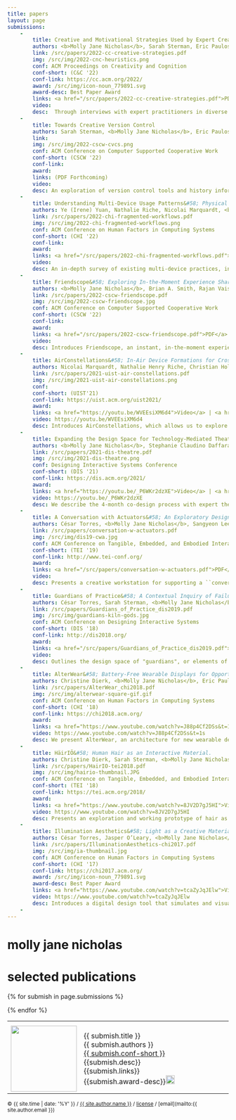 ```yaml
---
title: papers
layout: page
submissions:
    -
        title: Creative and Motivational Strategies Used by Expert Creative Practitioners
        authors: <b>Molly Jane Nicholas</b>, Sarah Sterman, Eric Paulos
        link: /src/papers/2022-cc-creative-strategies.pdf
        img: /src/img/2022-cnc-heuristics.png
        conf: ACM Proceedings on Creativity and Cognition
        conf-short: (C&C '22)
        conf-link: https://cc.acm.org/2022/
        award: /src/img/icon-noun_779891.svg
        award-desc: Best Paper Award
        links: <a href="/src/papers/2022-cc-creative-strategies.pdf">PDF</a>
        video:
        desc:  Through interviews with expert practitioners in diverse domains including performance, craft, engi- neering, and design, we identify four strategies for managing aspects of the creative process, including  metacognition, emotional affect, task motivation, and working style. These strategies are 1) Strategic Forgetting, 2) Mode Switching, 3) Embodying Process, and 4) Aestheticizing.
    -
        title: Towards Creative Version Control
        authors: Sarah Sterman, <b>Molly Jane Nicholas</b>, Eric Paulos
        link: 
        img: /src/img/2022-cscw-cvcs.png
        conf: ACM Conference on Computer Supported Cooperative Work
        conf-short: (CSCW '22)
        conf-link: 
        award:
        links: (PDF Forthcoming)
        video:
        desc: An exploration of version control tools and history information management in creative practices. We identify four key considerations for version control in creative work. 1) using versions as a palette of materials, 2) providing confidence and freedom to explore, 3) leveraging low-fidelity version capture, and 4) reflecting on and reusing versions across long time scales. We discuss how these themes can provide insight into future designs and uses of version control systems.
    -
        title: Understanding Multi-Device Usage Patterns&#58; Physical Device Configurations and Fragmented Workflows
        authors: Ye (Irene) Yuan, Nathalie Riche, Nicolai Marquardt, <b>Molly Jane Nicholas</b>, Teddy Seyed, Hugo Romat, Bongshin Lee, Michel Pahud, Jonathan Goldstein, Rojin Vishkaie, Christian Holz, Ken Hinckley
        link: /src/papers/2022-chi-fragmented-workflows.pdf
        img: /src/img/2022-chi-fragmented-workflows.png
        conf: ACM Conference on Human Factors in Computing Systems
        conf-short: (CHI '22)
        conf-link:
        award:
        links: <a href="/src/papers/2022-chi-fragmented-workflows.pdf">PDF</a>
        video:
        desc: An in-depth survey of existing multi-device practices, including fragmented workfows across devices and the way people physically organize and confgure their workspaces to support such activities.
    -
        title: Friendscope&#58; Exploring In-the-Moment Experience Sharing on Camera Glasses via a Shared Camera
        authors: <b>Molly Jane Nicholas</b>, Brian A. Smith, Rajan Vaish
        link: /src/papers/2022-cscw-friendscope.pdf
        img: /src/img/2022-cscw-friendscope.jpg
        conf: ACM Conference on Computer Supported Cooperative Work
        conf-short: (CSCW '22)
        conf-link: 
        award:
        links: <a href="/src/papers/2022-cscw-friendscope.pdf">PDF</a> | <a href="https://arxiv.org/abs/2112.08460">ArXiv</a>
        video:
        desc: Introduces Friendscope, an instant, in-the-moment experience sharing system for lightweight commercial camera glasses. Friendscope explores the concept of a shared camera which allows a wearer to share control of their camera with a remote friend, making it possible for both people to capture photos/videos from the camera in the moment. Through a user study with 48 participants, we found that users felt connected to each other, describing the shared camera as a more intimate form of livestreaming. 
    -
        title: AirConstellations&#58; In-Air Device Formations for Cross-Device Interaction via Multiple Spatially-Aware Armatures
        authors: Nicolai Marquardt, Nathalie Henry Riche, Christian Holz, Hugo Romat, Michel Pahud, Frederik Brudy, David Ledo, Chunjong Park, <b>Molly Jane Nicholas</b>, Teddy Seyed, Eyal Ofek, Bongshin Lee, William A. S. Buxton, Ken Hinckley.
        link: /src/papers/2021-uist-air-constellations.pdf
        img: /src/img/2021-uist-air-constellations.png
        conf:
        conf-short: (UIST'21)
        conf-link: https://uist.acm.org/uist2021/
        award:
        links: <a href="https://youtu.be/WVEEsiXM6d4">Video</a> | <a href="/src/papers/2021-uist-air-constellations.pdf">PDF</a>
        video: https://youtu.be/WVEEsiXM6d4
        desc: Introduces AirConstellations, which allows us to explore the potential of dynamic in-air device formations for the next generation of multi-device workspace setups in a variety of use-cases. Our application scenarios showcase the potential of such highly dynamic workspace confgurations, with spatially-aware behaviors, feedforward, and other interaction techniques.
    -
        title: Expanding the Design Space for Technology-Mediated Theatre Experiences
        authors: <b>Molly Jane Nicholas</b>, Stephanie Claudino Daffara, Eric Paulos.
        link: /src/papers/2021-dis-theatre.pdf
        img: /src/img/2021-dis-theatre.png
        conf: Designing Interactive Systems Conference
        conf-short: (DIS '21)
        conf-link: https://dis.acm.org/2021/
        award:
        links: <a href="https://youtu.be/_P6WKr2dzXE">Video</a> | <a href="/src/papers/2021-dis-theatre.pdf">PDF</a>
        video: https://youtu.be/_P6WKr2dzXE
        desc: We describe the 4-month co-design process with expert theatre practitioners, and detail how this process resulted in the design of technology-mediated experiences outside the temporal and spatial confines of a live theatre production. In the style of research through design, we present three annotated prototypes; 1) the Augmented Playbill, 2) the Prayer Wheel, and 3) Tarot Cards as well as accompanying AR applications to convey the decisions we made and the philosophy we iteratively developed throughout the project.
    -
        title: A Conversation with Actuators&#58; An Exploratory Design Environment for Hybrid Materials
        authors: César Torres, <b>Molly Jane Nicholas</b>, Sangyeon Lee, Eric Paulos.
        link: /src/papers/conversation-w-actuators.pdf
        img: /src/img/dis19-cwa.jpg
        conf: ACM Conference on Tangible, Embedded, and Embodied Interaction
        conf-short: (TEI '19)
        conf-link: http://www.tei-conf.org/
        award:
        links: <a href="/src/papers/conversation-w-actuators.pdf">PDF</a>
        video:
        desc: Presents a creative workstation for supporting a ``conversational'' creative working style by bringing a stronger physicality to computational sensor signals and balance the conversation between physical and digital actors. Through a formal user study, we characterize the actuation design practice supported by the CwM workstation and discuss opportunities for tangible interfaces to hybrid materials.
    -
        title: Guardians of Practice&#58; A Contextual Inquiry of Failure-Mitigation Strategies within Creative Practices
        authors: César Torres, Sarah Sterman, <b>Molly Jane Nicholas</b>, Richard Lin, Eric Pai, Eric Paulos.
        link: /src/papers/Guardians_of_Practice_dis2019.pdf
        img: /src/img/guardians-kiln-gods.jpg
        conf: ACM Conference on Designing Interactive Systems
        conf-short: (DIS '18)
        conf-link: http://dis2018.org/
        award:
        links: <a href="/src/papers/Guardians_of_Practice_dis2019.pdf">PDF</a>
        video: 
        desc: Outlines the design space of "guardians", or elements of a creative practice that mitigate the psychological effects of failure to create cultures of resiliency and perseverance. Through contextual inquiry, we contribute an inventory of failure-mitigation strategies from a variety of creative disciplines. We synthesize guidelines for the design of new guardians and present a preliminary exploration of guardians for lasercutting.
    -
        title: AlterWear&#58; Battery-Free Wearable Displays for Opportunistic Interactions.
        authors: Christine Dierk, <b>Molly Jane Nicholas</b>, Eric Paulos.
        link: /src/papers/AlterWear_chi2018.pdf
        img: /src/img/alterwear-square-gif.gif
        conf: ACM Conference on Human Factors in Computing Systems
        conf-short: (CHI '18)
        conf-link: https://chi2018.acm.org/
        award:
        links: <a href="https://www.youtube.com/watch?v=J88p4Cf2DSs&t=1s">Video</a> | <a href="/src/papers/AlterWear_chi2018.pdf">PDF</a> 
        video: https://www.youtube.com/watch?v=J88p4Cf2DSs&t=1s
        desc: We present AlterWear, an architecture for new wearable devices that implement a batteryless design using electromagnetic induction via NFC and bistable e-ink displays. This unique combination of hardware enables both quick, dynamic and long-term interactions with persistent visual displays. We demonstrate new wearables enabled by AlterWear, and evaluate them in a user study.
    -
        title: HäirIÖ&#58; Human Hair as an Interactive Material.
        authors: Christine Dierk, Sarah Sterman, <b>Molly Jane Nicholas</b>, Eric Paulos.
        link: /src/papers/HairIO-tei2018.pdf
        img: /src/img/hairio-thumbnail.JPG
        conf: ACM Conference on Tangible, Embedded, and Embodied Interaction
        conf-short: (TEI '18)
        conf-link: https://tei.acm.org/2018/
        award: 
        links: <a href="https://www.youtube.com/watch?v=8JV2D7gJ5HI">Video</a> | <a href="/src/papers/HairIO-tei2018.pdf">PDF</a> | <a href="https://www.instructables.com/id/HairIO-Hair-As-Interactive-Material/">Instructable</a> | <a href="https://blog.hackster.io/hair-turned-into-an-interactive-medium-with-hairio-3c27cbcd4c23">Hackster article</a> | <a href="https://hackaday.com/2018/03/29/hairio-an-interactive-extension-of-the-self/">Hackaday article</a> | <a href="https://blog.arduino.cc/2018/03/20/these-interactive-hair-extensions-can-communicate-over-bluetooth/?utm_content=buffer0fd5e&utm_medium=social&utm_source=twitter.com&utm_campaign=buffer">Arduino article</a>
        video: https://www.youtube.com/watch?v=8JV2D7gJ5HI
        desc: Presents an exploration and working prototype of hair as a site for novel interaction, leveraging hair's position as something both public and private, social and personal, malleable and permanent. We develop applications and interactions around this new material in HäirIÖ, a novel hair-based technology that combines capacitive touch input and dynamic output through color and shape change.
    -
        title: Illumination Aesthetics&#58; Light as a Creative Material within Computational Design.
        authors: César Torres, Jasper O’Leary, <b>Molly Jane Nicholas</b>, Eric Paulos.
        link: /src/papers/IlluminationAesthetics-chi2017.pdf
        img: /src/img/ia-thumbnail.jpg
        conf: ACM Conference on Human Factors in Computing Systems
        conf-short: (CHI '17)
        conf-link: https://chi2017.acm.org/
        award: /src/img/icon-noun_779891.svg
        award-desc: Best Paper Award
        links: <a href="https://www.youtube.com/watch?v=tcaZyJqJElw">Video</a> | <a href="/src/papers/IlluminationAesthetics-chi2017.pdf">PDF</a>
        video: https://www.youtube.com/watch?v=tcaZyJqJElw
        desc: Introduces a digital design tool that simulates and visualizes physical light interactions with a variety of materials for creating custom luminaires. Through a workshop study with novice electronic designers, we show how incorporating physical techniques to shape light alters how users view the role and function of LEDs and electronics.
    -
---
```


# molly jane nicholas

# selected publications

<table class='submissions' style="width:100%; border-spacing:1em;">
<tr class="submish">
    <th width="20%"></th>
    <th width="80%"></th>
</tr> <!-- end column def-->

{% for submish in page.submissions %}
<tr class="submish">
    <tr>
    <td><a href="{{submish.link}}"><img src="{{ submish.img }}" style="width:150px"/></a>
    </td>
    <td colspan="3" style="font size=+2">
        <large>{{ submish.title }}</large> <br>
        <medium>{{ submish.authors }}</medium> <br>
        <medium><a href="{{ submish.conf-link }}">{{ submish.conf-short }}</a></medium> <br>
        <medium>{{submish.desc}}</medium> <br>
        <medium>{{submish.links}}</medium> <br>
        <medium>{{submish.award-desc}}<img src="{{ submish.award }}" style="width:20px; border:0; margin:0"/></medium><br>
    </td>
    </tr>
</tr><!--end submish <td><a href="{{ submish.link }}">{{ submish.outcome }} </a></td>-->
{% endfor %}
</table> <!--end submission-->


[tei18cp]:http://www.hybrid-ecologies.org/uploads/project/paper/23/p148-dierk.pdf
[tei18-site]:https://tei.acm.org/2018/
[tei18-video]:https://www.youtube.com/watch?v=8JV2D7gJ5HI
[hairio-instructable]:https://www.instructables.com/id/HairIO-Hair-As-Interactive-Material/
[hairio-proj]:https://molecule.github.io/project/hairio/



[chi17cp]:/src/papers/IlluminationAesthetics-chi2017.pdf

<small> &copy; {{ site.time | date: '%Y' }} / [{{ site.author.name }}](/) / [license](/mit-license) / [email](mailto:{{ site.author.email }})</small>

